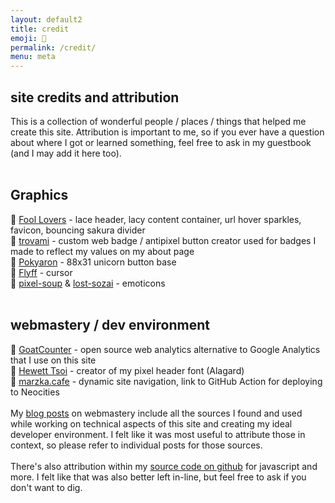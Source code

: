 ```yaml
---
layout: default2
title: credit
emoji: 💛
permalink: /credit/
menu: meta
---
```

<h2>site credits and attribution</h2>
This is a collection of wonderful people / places / things that helped me create this site. Attribution is important to me, so if you ever have a question about where I got or learned something, feel free to ask in my guestbook (and I may add it here too).
<br>
<br>
<h2>Graphics</h2>
💖 <a target="_blank" href="https://foollovers.com/">Fool Lovers</a> - lace header, lacy content container, url hover sparkles, favicon, bouncing sakura divider
<br>
💖 <a target="_blank" href="https://trovami.altervista.org/">trovami</a> -  custom web badge / antipixel button creator used for badges I made to reflect my values on my about page
<br>
💖 <a target="_blank" href="http://pokyaron.fc2web.com/">Pokyaron</a> - 88x31 unicorn button base
<br>
💖 <a target="_blank" href="https://www.cursors-4u.com/cursor/2010/02/24/flyff-chinese-cute-angel-mail.html">Flyff</a> - cursor
<br>
💖 <a target="_blank" href="https://pixel-soup.tumblr.com/">pixel-soup</a> & 
<a target="_blank" href="https://lostsozai.tumblr.com/">lost-sozai</a> - emoticons
<br>
<br>
<h2>webmastery / dev environment</h2>
💖 <a target="_blank" href="https://www.goatcounter.com/">GoatCounter</a> -  open source web analytics alternative to Google Analytics that I use on this site
<br>
💖 <a target="_blank" href="https://www.dafont.com/alagard.font">Hewett Tsoi</a> - creator of my pixel header font (Alagard)
<br>
💖 <a target="_blank" href="https://marzka.cafe">marzka.cafe</a> - dynamic site navigation, link to GitHub Action for deploying to Neocities
<br>
<br>
My <a href="/blog.html">blog posts</a> on webmastery include all the sources I found and used while working on technical aspects of this site and creating my ideal developer environment. 
I felt like it was most useful to attribute those in context, so please refer to individual posts for those sources.
<br><br>
There's also attribution within my <a target="_blank" href="https://github.com/toritried/lostletters">source code on github</a> for javascript and more. I felt like that was also better left in-line, but feel free to ask if you don't want to dig. 